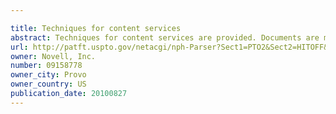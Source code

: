 ```yaml
---

title: Techniques for content services
abstract: Techniques for content services are provided. Documents are managed from their native storage locations. Access to portions of the documents is provided via separate addressable references. Principals access and annotate the portions of the documents remotely. Identity and policy restrictions are enforced against access from the native storage locations.
url: http://patft.uspto.gov/netacgi/nph-Parser?Sect1=PTO2&Sect2=HITOFF&p=1&u=%2Fnetahtml%2FPTO%2Fsearch-adv.htm&r=1&f=G&l=50&d=PALL&S1=09158778&OS=09158778&RS=09158778
owner: Novell, Inc.
number: 09158778
owner_city: Provo
owner_country: US
publication_date: 20100827
---
```

